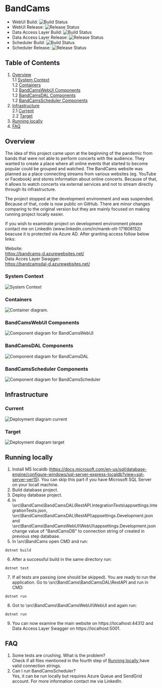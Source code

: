 # BandCams

- WebUI Build: ![Build Status](
https://dev.azure.com/wilkusania/BandCams/_apis/build/status/BandCamsWebUIBuild "Build Status")
- WebUI Release: ![Release Status](
https://vsrm.dev.azure.com/wilkusania/_apis/public/Release/badge/8b414c84-d903-43da-a74b-90d6eadcc40c/3/3 "Release Status")
- Data Access Layer Build: ![Build Status](
https://dev.azure.com/wilkusania/BandCams/_apis/build/status/BandCamsDALBuild "Build Status")
- Data Access Layer Release: ![Release Status](
https://vsrm.dev.azure.com/wilkusania/_apis/public/Release/badge/8b414c84-d903-43da-a74b-90d6eadcc40c/2/2 "Release Status")
- Scheduler Build: ![Build Status](
https://dev.azure.com/wilkusania/BandCams/_apis/build/status/BandCamsSchedulerPipeline "Build Status")
- Scheduler Release: ![Release Status](
https://vsrm.dev.azure.com/wilkusania/_apis/public/Release/badge/8b414c84-d903-43da-a74b-90d6eadcc40c/4/4 "Release Status")

## Table of Contents
1. [ Overview ](#overview)<br/>
1.1 [ System Context ](#systemContext)<br/>
1.2 [ Containers ](#containers)<br/>
1.2 [ BandCamsWebUI Components ](#webuicomponents)<br/>
1.2 [ BandCamsDAL Components ](#dalcomponents)<br/>
1.2 [ BandCamsScheduler Components ](#schedulercomponents)<br/>
2. [ Infrastructure ](#infrastructure)<br/>
2.1 [ Current ](#currentinfrastructure)<br/>
2.2 [ Target ](#targetinfrastructure)<br/>
3. [ Running locally ](#runlocal)<br/>
4. [ FAQ ](#faq)<br/>

<a name="overview"></a>
## Overview
<p>The idea of this project came upon at the beginning of the pandemic from bands that were not able to perform concerts with the audience. They wanted to create a place where all online events that started to become popular could be grouped and watched. The BandCams website was planned as a place connecting streams from various websites (eg. YouTube or Facebook) and stores information about online concerts. Because of that, it allows to watch concerts via external services and not to stream directly through its infrastructure.</p>
<p>The project stopped at the development environment and was suspended. Because of that, code is now public on GitHub. There are minor changes comparing to the original version but they are mainly focused on making running project locally easier.</p>
<p>If you wish to examinate project on development environment please contact me on LinkedIn (www.linkedin.com/in/marek-ott-171608152) beacuse it is protected via Azure AD. After granting access follow below links:</p>

Website:<br/>
https://bandcams-d.azurewebsites.net/<br/>
Data Acces Layer Swagger:<br/>
https://bandcamsdal-d.azurewebsites.net/

<a name="systemContext"></a>
### System Context
<p>
  <img src="documentation/Level 1 System Context diagram.png" alt="System Context"/>
</p>

<a name="containers"></a>
### Containers
<p>
  <img src="documentation/Level 2 Container diagram.png" alt="Container diagram."/>
</p>

<a name="webuicomponents"></a>
### BandCamsWebUI Components
<p>
  <img src="documentation/Level 3 Component diagram for BandCamsWebUI.png" alt="Component diagram for BandCamsWebUI"/>
</p>

<a name="dalcomponents"></a>
### BandCamsDAL Components
<p>
  <img src="documentation/Level 3 Component diagram for BandCamsDAL.png" alt="Component diagram for BandCamsDAL"/>
</p>

<a name="schedulercomponents"></a>
### BandCamsScheduler Components
<p>
  <img src="documentation/Level 3 Component diagram for BandCamsScheduler.png" alt="Component diagram for BandCamsScheduler"/>
</p>

<a name="infrastructure"></a>
## Infrastructure

<a name="currentinfrastructure"></a>
### Current

<p>
  <img src="documentation/Deployment diagram current.png" alt="Deployment diagram current"/>
</p>


<a name="targetinfrastructure"></a>
### Target

<p>
  <img src="documentation/Deployment diagram target.png" alt="Deployment diagram target"/>
</p>


<a name="runlocal"></a>
## Running locally
1. Install MS localdb (https://docs.microsoft.com/en-us/sql/database-engine/configure-windows/sql-server-express-localdb?view=sql-server-ver15). You can skip this part if you have Microsoft SQL Server on your locall machine.<br/>
2. Build database project.<br/>
3. Deploy database project.<br/>
4. In \src\BandCams\BandCamsDAL\RestAPI.IntegrationTests\appsettings.IntegrationTests.json, \src\BandCams\BandCamsDAL\RestAPI\appsettings.Development.json and \src\BandCams\BandCamsWebUI\WebUI\appsettings.Development.json change value of "BandCamsDB" to connection string of created in previous step database.<br/>
5. In \src\BandCams open CMD and run:
```
dotnet build
```
6. After a successful build in the same directory run:
```
dotnet test
```
7. If all tests are passing (one should be skipped). You are ready to run the application. Go to \src\BandCams\BandCamsDAL\RestAPI and run in CMD:
```
dotnet run
```
8. Got to \src\BandCams\BandCamsWebUI\WebUI and again run:
```
dotnet run
```
9. You can now examine the main website on https://localhost:44312 and Data Access Layer Swagger on https://localhost:5001.

<a name="faq"></a>
## FAQ
1. Some tests are crushing. What is the problem?<br/>
Check if all files mentioned in the fourth step of [ Running locally ](#runlocal) have valid connection strings.
2. Can I run BandCamsScheduler?<br/>
Yes, it can be run locally but requires Azure Queue and SendGrid account. For more information contact me via LinkedIn.
